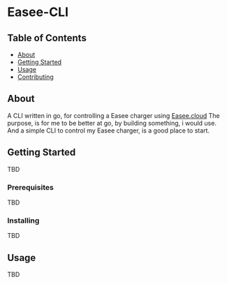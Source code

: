 # Easee-CLI

## Table of Contents

- [About](#about)
- [Getting Started](#getting_started)
- [Usage](#usage)
- [Contributing](../CONTRIBUTING.md)

## About <a name = "about"></a>

A CLI written in go, for controlling a Easee charger using [Easee.cloud](https://easee.cloud)
The purpose, is for me to be better at go, by building something, i would use.
And a simple CLI to control my Easee charger, is a good place to start.

## Getting Started <a name = "getting_started"></a>

TBD

### Prerequisites

TBD

### Installing

TBD

## Usage <a name = "usage"></a>

TBD
